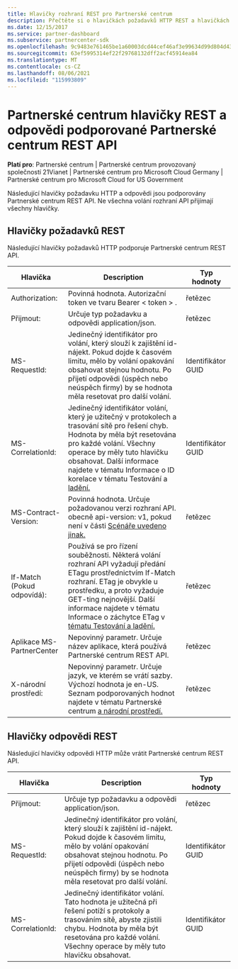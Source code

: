 ```yaml
---
title: Hlavičky rozhraní REST pro Partnerské centrum
description: Přečtěte si o hlavičkách požadavků HTTP REST a hlavičkách odpovědí REST podporovaných Partnerské centrum REST API.
ms.date: 12/15/2017
ms.service: partner-dashboard
ms.subservice: partnercenter-sdk
ms.openlocfilehash: 9c9483e761465be1a60003dcd44cef46af3e99634d99d804d43d101d6b8ef700
ms.sourcegitcommit: 63ef5995314ef22f29768132dff2acf45914ea84
ms.translationtype: MT
ms.contentlocale: cs-CZ
ms.lasthandoff: 08/06/2021
ms.locfileid: "115993809"
---
```

# <a name="partner-center-rest-and-response-headers-supported-by-the-partner-center-rest-api"></a>Partnerské centrum hlavičky REST a odpovědi podporované Partnerské centrum REST API 

**Platí pro**: Partnerské centrum | Partnerské centrum provozovaný společností 21Vianet | Partnerské centrum pro Microsoft Cloud Germany | Partnerské centrum pro Microsoft Cloud for US Government

Následující hlavičky požadavku HTTP a odpovědi jsou podporovány Partnerské centrum REST API. Ne všechna volání rozhraní API přijímají všechny hlavičky.

## <a name="rest-request-headers"></a>Hlavičky požadavků REST

Následující hlavičky požadavků HTTP podporuje Partnerské centrum REST API.

| Hlavička                       | Description                                                                                                                                                                                                                                                                            | Typ hodnoty |
|------------------------------|----------------------------------------------------------------------------------------------------------------------------------------------------------------------------------------------------------------------------------------------------------------------------------------|------------|
| Authorization:               | Povinná hodnota. Autorizační token ve tvaru Bearer &lt; token &gt; .                                                                                                                                                                                                                    | řetězec     |
| Přijmout:                      | Určuje typ požadavku a odpovědi application/json.                                                                                                                                                                                                                           | řetězec     |
| MS-RequestId:                | Jedinečný identifikátor pro volání, který slouží k zajištění id-nájekt. Pokud dojde k časovém limitu, mělo by volání opakování obsahovat stejnou hodnotu. Po přijetí odpovědi (úspěch nebo neúspěch firmy) by se hodnota měla resetovat pro další volání.                                            | Identifikátor GUID       |
| MS-CorrelationId:            | Jedinečný identifikátor volání, který je užitečný v protokolech a trasování sítě pro řešení chyb. Hodnota by měla být resetována pro každé volání. Všechny operace by měly tuto hlavičku obsahovat. Další informace najdete v tématu Informace o ID korelace v tématu Testování a [ladění.](test-and-debug.md) | Identifikátor GUID       |
| MS-Contract-Version:         | Povinná hodnota. Určuje požadovanou verzi rozhraní API. obecně api-version: v1, pokud není v části [Scénáře uvedeno jinak.](scenarios.md)                                                                                                                                  | řetězec     |
| If-Match (Pokud odpovídá):                    | Používá se pro řízení souběžnosti. Některá volání rozhraní API vyžadují předání ETagu prostřednictvím If-Match rozhraní. ETag je obvykle u prostředku, a proto vyžaduje GET-ting nejnovější. Další informace najdete v tématu Informace o záchytce ETag v [tématu Testování a ladění.](test-and-debug.md)                | řetězec     |
| Aplikace MS-PartnerCenter | Nepovinný parametr. Určuje název aplikace, která používá Partnerské centrum REST API.                                                                                                                                                                                             | řetězec     |
| X-národní prostředí:                    | Nepovinný parametr. Určuje jazyk, ve kterém se vrátí sazby. Výchozí hodnota je en-US. Seznam podporovaných hodnot najdete v tématu Partnerské centrum [a národní prostředí.](partner-center-supported-languages-and-locales.md)                                                                                                                                                                                                  | řetězec     |

## <a name="rest-response-headers"></a>Hlavičky odpovědi REST

Následující hlavičky odpovědi HTTP může vrátit Partnerské centrum REST API.

| Hlavička            | Description                                                                                                                                                                                                                                 | Typ hodnoty |
|-------------------|---------------------------------------------------------------------------------------------------------------------------------------------------------------------------------------------------------------------------------------------|------------|
| Přijmout:           | Určuje typ požadavku a odpovědi application/json.                                                                                                                                                                                | řetězec     |
| MS-RequestId:     | Jedinečný identifikátor pro volání, který slouží k zajištění id-nájekt. Pokud dojde k časovém limitu, mělo by volání opakování obsahovat stejnou hodnotu. Po přijetí odpovědi (úspěch nebo neúspěch firmy) by se hodnota měla resetovat pro další volání. | Identifikátor GUID       |
| MS-CorrelationId: | Jedinečný identifikátor volání. Tato hodnota je užitečná při řešení potíží s protokoly a trasováním sítě, abyste zjistili chybu. Hodnota by měla být resetována pro každé volání. Všechny operace by měly tuto hlavičku obsahovat.                                                       | Identifikátor GUID       |
